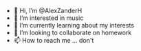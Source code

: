 - 👋 Hi, I’m @AlexZanderH
- 👀 I’m interested in music
- 🌱 I’m currently learning about my interests
- 💞️ I’m looking to collaborate on homework
- 📫 How to reach me ... don't

<!---
AlexZanderH/AlexZanderH is a ✨ special ✨ repository because its `README.md` (this file) appears on your GitHub profile.
You can click the Preview link to take a look at your changes.
--->
